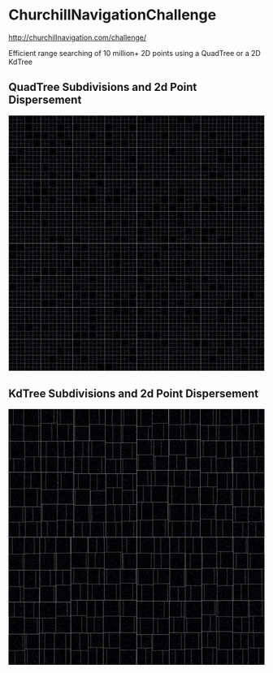 # ChurchillNavigationChallenge
http://churchillnavigation.com/challenge/

Efficient range searching of 10 million+ 2D points using a QuadTree or a 2D KdTree

## QuadTree Subdivisions and 2d Point Dispersement
![alt tag](https://github.com/ericc59/ChurchillNavigationChallenge/blob/master/quadtree.png)

## KdTree Subdivisions and 2d Point Dispersement
![alt tag](https://github.com/ericc59/ChurchillNavigationChallenge/blob/master/kdtree.png)